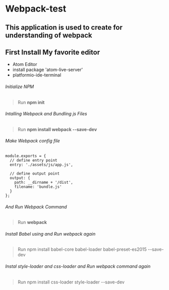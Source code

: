 # Webpack-test
## This application is used to create for understanding of webpack
## First Install My favorite editor
- Atom Editor
- install package 'atom-live-server'
- platformio-ide-terminal
###### Initialize NPM
> Run **npm init**
###### Intalling Webpack and Bundling js Files
> Run **npm install webpack --save-dev**
###### Make Webpack config file
```
module.exports = {
  // define entry point
  entry: './assets/js/app.js',

  // define output point
  output: {
    path: __dirname + '/dist',
    filename: 'bundle.js'
  }
};
```
###### And Run Webpack Command
> Run **webpack**
###### Install Babel using and Run webpack again
> Run npm install babel-core babel-loader babel-preset-es2015 --save-dev
###### Instal style-loader and css-loader and Run webpack command again
> Run npm install css-loader style-loader --save-dev
